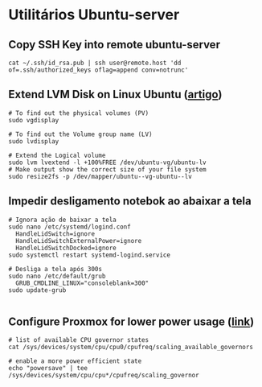 # Utilitários Ubuntu-server

## Copy SSH Key into remote ubuntu-server
```console
cat ~/.ssh/id_rsa.pub | ssh user@remote.host 'dd of=.ssh/authorized_keys oflag=append conv=notrunc'
```

## Extend LVM Disk on Linux Ubuntu ([artigo](https://netshopisp.medium.com/how-to-extend-lvm-disk-on-linux-ubuntu-20-04-35b1c2d5d5e9))
```console
# To find out the physical volumes (PV)
sudo vgdisplay

# To find out the Volume group name (LV)
sudo lvdisplay

# Extend the Logical volume
sudo lvm lvextend -l +100%FREE /dev/ubuntu-vg/ubuntu-lv
# Make output show the correct size of your file system
sudo resize2fs -p /dev/mapper/ubuntu--vg-ubuntu--lv
```
## Impedir desligamento notebok ao abaixar a tela
```console
# Ignora ação de baixar a tela
sudo nano /etc/systemd/logind.conf
  HandleLidSwitch=ignore
  HandleLidSwitchExternalPower=ignore
  HandleLidSwitchDocked=ignore
sudo systemctl restart systemd-logind.service

# Desliga a tela após 300s
sudo nano /etc/default/grub
  GRUB_CMDLINE_LINUX="consoleblank=300"
sudo update-grub


```

## Configure Proxmox for lower power usage ([link](https://community.home-assistant.io/t/psa-how-to-configure-proxmox-for-lower-power-usage/323731))
```console
# list of available CPU governor states
cat /sys/devices/system/cpu/cpu0/cpufreq/scaling_available_governors

# enable a more power efficient state
echo "powersave" | tee /sys/devices/system/cpu/cpu*/cpufreq/scaling_governor

```
